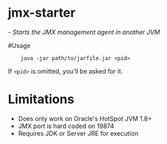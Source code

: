 # jmx-starter
*- Starts the JMX management agent in another JVM*

#Usage

```
    java -jar path/to/jarfile.jar <pid>
```

If `<pid>` is omitted, you'll be asked for it.


# Limitations
- Does only work on Oracle's HotSpot JVM 1.8+
- JMX port is hard coded on 19874
- Requires JDK or Server JRE for execution